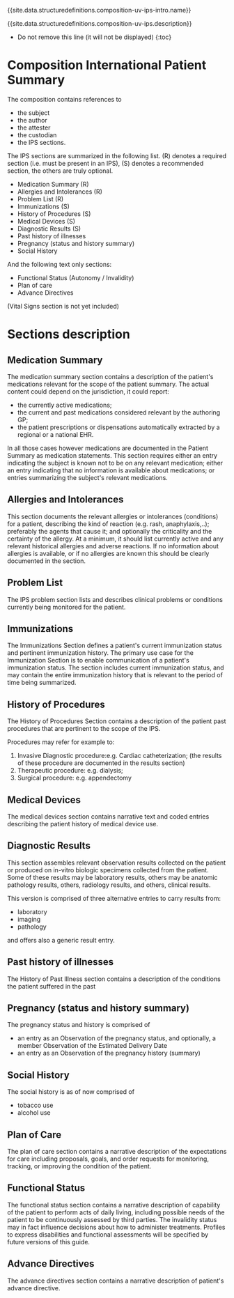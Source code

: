 {{site.data.structuredefinitions.composition-uv-ips-intro.name}}

{{site.data.structuredefinitions.composition-uv-ips.description}}



<!-- TOC  the css styling for this is \pages\assets\css\project.css under 'markdown-toc'-->

* Do not remove this line (it will not be displayed)
{:toc}



# Composition International Patient Summary

The composition contains references to
* the subject
* the author
* the attester
* the custodian
* the IPS sections.

The IPS sections are summarized in the following list. (R) denotes a required section (i.e. must be present in an IPS), (S) denotes a recommended section, the others are truly optional. 
* Medication Summary (R)
* Allergies and Intolerances (R)
* Problem List (R)
* Immunizations (S)
* History of Procedures (S)
* Medical Devices (S)
* Diagnostic Results (S)
* Past history of illnesses
* Pregnancy (status and history summary)
* Social History

And the following text only sections:
* Functional Status (Autonomy / Invalidity)
* Plan of care
* Advance Directives

(Vital Signs section is not yet included)

# Sections description

## Medication Summary

The medication summary section contains a description of the patient's medications relevant for the scope of the patient summary.
The actual content could depend on the jurisdiction, it could report:
- the currently active medications; 
- the current and past medications considered relevant by the authoring GP; 
- the patient prescriptions or dispensations automatically extracted by a regional or a national EHR.

In all those cases however medications are documented in the Patient Summary as medication statements.
This section requires either an entry indicating the subject is known not to be on any relevant medication; either an entry indicating that no information is available about medications; or entries summarizing the subject's relevant medications.

## Allergies and Intolerances

This section documents the relevant allergies or intolerances (conditions) for a patient, describing the kind of reaction (e.g. rash, anaphylaxis,..); preferably the agents that cause it; and optionally the criticality and the certainty of the allergy.
At a minimum, it should list currently active and any relevant historical allergies and adverse reactions.
If no information about allergies is available, or if no allergies are known this should be clearly documented in the section.


## Problem List

The IPS problem section lists and describes clinical problems or conditions currently being monitored for the patient.

## Immunizations

The Immunizations Section defines a patient's current immunization status and pertinent immunization history.
The primary use case for the Immunization Section is to enable communication of a patient's immunization status.
The section includes current immunization status, and may contain the entire immunization history that is relevant to the period of time being summarized.

## History of Procedures

The History of Procedures Section contains a description of the patient past procedures that are pertinent to the scope of the IPS.

Procedures may refer for example to:
1. Invasive Diagnostic procedure:e.g. Cardiac catheterization; (the results of these procedure are documented in the results section)
2. Therapeutic procedure: e.g. dialysis;
3. Surgical procedure: e.g. appendectomy

## Medical Devices
The medical devices section contains narrative text and coded entries describing the patient history of medical device use.

## Diagnostic Results
This section assembles relevant observation results collected on the patient or produced on in-vitro biologic specimens collected from the patient. Some of these results may be laboratory results, others may be anatomic pathology results, others, radiology results, and others, clinical results.

This version is comprised of three alternative entries to carry results from:
* laboratory
* imaging
* pathology

and offers also a generic result entry.

## Past history of illnesses
The History of Past Illness section contains a description of the conditions the patient suffered in the past

## Pregnancy (status and history summary)
The pregnancy status and history is comprised of 
* an entry as an Observation of the pregnancy status, and optionally, a member Observation of the Estimated Delivery Date
* an entry as an Observation of the pregnancy history (summary)

## Social History
The social history is as of now comprised of 
* tobacco use
* alcohol use

## Plan of Care
The plan of care section contains a narrative description of the expectations for care including proposals, goals, and order requests for monitoring, tracking, or improving the condition of the patient.

## Functional Status
The functional status section contains a narrative description of capability of the patient to perform acts of daily living, including possible needs of the patient to be continuously assessed by third parties. The invalidity status may in fact influence decisions about how to administer treatments.
Profiles to express disabilities and functional assessments will be specified by future versions of this guide.

## Advance Directives
The advance directives section contains a narrative description of patient's advance directive.